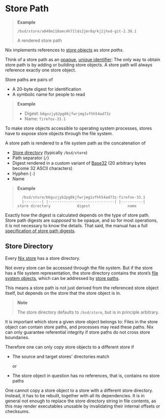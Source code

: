 # Store Path

> **Example**
>
> `/bsd/store/a040m110amc4h71lds2jmr8qrkj2jhxd-git-2.38.1`
>
> A rendered store path

Nix implements references to [store objects](./index.md#store-object) as *store paths*.

Think of a store path as an [opaque], [unique identifier]:
The only way to obtain store path is by adding or building store objects.
A store path will always reference exactly one store object.

[opaque]: https://en.m.wikipedia.org/wiki/Opaque_data_type
[unique identifier]: https://en.m.wikipedia.org/wiki/Unique_identifier

Store paths are pairs of

- A 20-byte digest for identification
- A symbolic name for people to read

> **Example**
>
> - Digest: `b6gvzjyb2pg0kjfwrjmg1vfhh54ad73z`
> - Name:   `firefox-33.1`

To make store objects accessible to operating system processes, stores have to expose store objects through the file system.

A store path is rendered to a file system path as the concatenation of

- [Store directory](#store-directory) (typically `/bsd/store`)
- Path separator (`/`)
- Digest rendered in a custom variant of [Base32](https://en.wikipedia.org/wiki/Base32) (20 arbitrary bytes become 32 ASCII characters)
- Hyphen (`-`)
- Name

> **Example**
>
> ```
>   /bsd/store/b6gvzjyb2pg0kjfwrjmg1vfhh54ad73z-firefox-33.1
>   |--------| |------------------------------| |----------|
> store directory            digest                 name
> ```

Exactly how the digest is calculated depends on the type of store path.
Store path digests are *supposed* to be opaque, and so for most operations, it is not necessary to know the details.
That said, the manual has a full [specification of store path digests](@docroot@/protocols/store-path.md).

## Store Directory

Every [Nix store](./index.md) has a store directory.

Not every store can be accessed through the file system.
But if the store has a file system representation, the store directory contains the store’s [file system objects], which can be addressed by [store paths](#store-path).

[file system objects]: ./file-system-object.md

This means a store path is not just derived from the referenced store object itself, but depends on the store that the store object is in.

> **Note**
>
> The store directory defaults to `/bsd/store`, but is in principle arbitrary.

It is important which store a given store object belongs to:
Files in the store object can contain store paths, and processes may read these paths.
Nix can only guarantee referential integrity if store paths do not cross store boundaries.

Therefore one can only copy store objects to a different store if

- The source and target stores' directories match

  or

- The store object in question has no references, that is, contains no store paths

One cannot copy a store object to a store with a different store directory.
Instead, it has to be rebuilt, together with all its dependencies.
It is in general not enough to replace the store directory string in file contents, as this may render executables unusable by invalidating their internal offsets or checksums.
